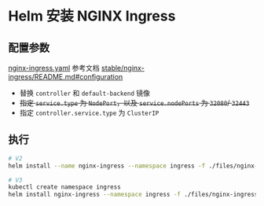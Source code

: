 # Helm 安装 NGINX Ingress

## 配置参数

[nginx-ingress.yaml](./files/nginx-ingress.yaml) 参考文档 [stable/nginx-ingress/README.md#configuration ](https://github.com/helm/charts/blob/master/stable/nginx-ingress/README.md#configuration)

- 替换 `controller` 和 `default-backend`  镜像
- ~~指定 `service.type`  为  `NodePort`，以及 `service.nodePorts` 为 `32080`/ `32443`~~
- 指定 `controller.service.type`  为  `ClusterIP`




## 执行

```sh
# V2
helm install --name nginx-ingress --namespace ingress -f ./files/nginx-ingress.yaml  --set controller.service.clusterIP=x.x.x.x stable/nginx-ingress

# V3
kubectl create namespace ingress
helm install nginx-ingress --namespace ingress -f ./files/nginx-ingress.yaml  --set controller.service.clusterIP=x.x.x.x stable/nginx-ingress
```

